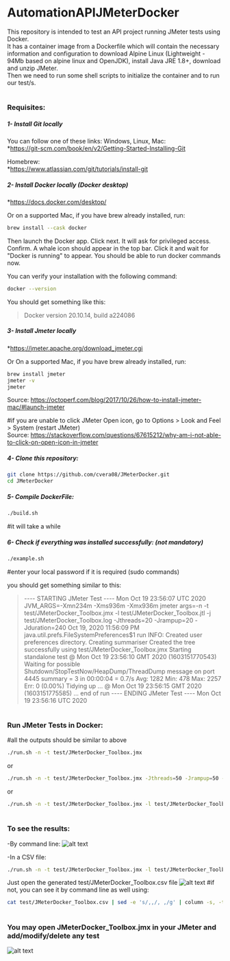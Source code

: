 # AutomationAPIJMeterDocker
This repository is intended to test an API project running JMeter tests using Docker.  
It has a container image from a Dockerfile which will contain the necessary information and configuration to download Alpine Linux (Lightweight - 94Mb based on alpine linux and OpenJDK), install Java JRE 1.8+, download and unzip JMeter.  
Then we need to run some shell scripts to initialize the container and to run our test/s.

#

### Requisites:
##### 1- Install Git locally
You can follow one of these links:
Windows, Linux, Mac:  
*https://git-scm.com/book/en/v2/Getting-Started-Installing-Git

Homebrew:  
*https://www.atlassian.com/git/tutorials/install-git


##### 2- Install Docker locally (Docker desktop)
*https://docs.docker.com/desktop/



Or on a supported Mac, if you have brew already installed, run:
```sh
brew install --cask docker
```
Then launch the Docker app. Click next. It will ask for privileged access. Confirm. A whale icon should appear in the top bar. Click it and wait for "Docker is running" to appear. You should be able to run docker commands now.

You can verify your installation with the following command:
```sh
docker --version
```
You should get something like this:
>Docker version 20.10.14, build a224086


##### 3- Install Jmeter locally
*https://jmeter.apache.org/download_jmeter.cgi

Or On a supported Mac, if you have brew already installed, run:
```sh
brew install jmeter
jmeter -v 
jmeter
```
Source: https://octoperf.com/blog/2017/10/26/how-to-install-jmeter-mac/#launch-jmeter

#if you are unable to click JMeter Open icon, go to Options > Look and Feel > System (restart JMeter)  
Source: https://stackoverflow.com/questions/67615212/why-am-i-not-able-to-click-on-open-icon-in-jmeter

##### 4- Clone this repository:

```sh
git clone https://github.com/cvera08/JMeterDocker.git
cd JMeterDocker
```

##### 5- Compile DockerFile:
```sh
./build.sh
```
#it will take a while

##### 6- Check if everything was installed successfully: (not mandatory)
```sh
./example.sh
```
#enter your local password if it is required (sudo commands)

you should get something similar to this:
>----  STARTING JMeter Test ---- Mon Oct 19 23:56:07 UTC 2020
JVM_ARGS=-Xmn234m -Xms936m -Xmx936m
jmeter args=-n -t test/JMeterDocker_Toolbox.jmx -l test/JMeterDocker_Toolbox.jtl -j test/JMeterDocker_Toolbox.log -Jthreads=20 -Jrampup=20 -Jduration=240
 Oct 19, 2020 11:56:09 PM java.util.prefs.FileSystemPreferences$1 run
 INFO: Created user preferences directory.
 Creating summariser
 Created the tree successfully using test/JMeterDocker_Toolbox.jmx
 Starting standalone test @ Mon Oct 19 23:56:10 GMT 2020 (1603151770543)
 Waiting for possible Shutdown/StopTestNow/HeapDump/ThreadDump message on port 4445
 summary =      3 in 00:00:04 =    0.7/s Avg:  1282 Min:   478 Max:  2257 Err:     0 (0.00%)
 Tidying up ...    @ Mon Oct 19 23:56:15 GMT 2020 (1603151775585)
 ... end of run
 ----  ENDING JMeter Test ---- Mon Oct 19 23:56:16 UTC 2020

#
### Run JMeter Tests in Docker: 
#all the outputs should be similar to above
```sh
./run.sh -n -t test/JMeterDocker_Toolbox.jmx
```

or 
```sh
./run.sh -n -t test/JMeterDocker_Toolbox.jmx -Jthreads=50 -Jrampup=50 -Jduration=600
```

or
```sh
./run.sh -n -t test/JMeterDocker_Toolbox.jmx -l test/JMeterDocker_Toolbox.jtl -j test/JMeterDocker_Toolbox.log -Jthreads=50 -Jrampup=50 -Jduration=600
```
#
### To see the results: 
-By command line:
![alt text](https://i.ibb.co/8rGj85J/JMeter-Docker-zsh-153-43.png)

-In a CSV file:
```sh
./run.sh -n -t test/JMeterDocker_Toolbox.jmx -l test/JMeterDocker_Toolbox.csv
```
Just open the generated test/JMeterDocker_Toolbox.csv file
![alt text](https://i.ibb.co/wLWyBBb/JMeter-Docker-Toolbox-Google-Sheets.png)
#if not, you can see it by command line as well using:
```sh
cat test/JMeterDocker_Toolbox.csv | sed -e 's/,,/, ,/g' | column -s, -t | less -#5 -N -S
```
#
###  You may open JMeterDocker_Toolbox.jmx in your JMeter and add/modify/delete any test
![alt text](https://i.ibb.co/DVx8G2S/Cursor-and-JMeter-Docker-Toolbox-jmx-JMeter-Docker-test-JMeter-Docker-Toolbox-jmx-Apache-JMeter-5-4.png)
